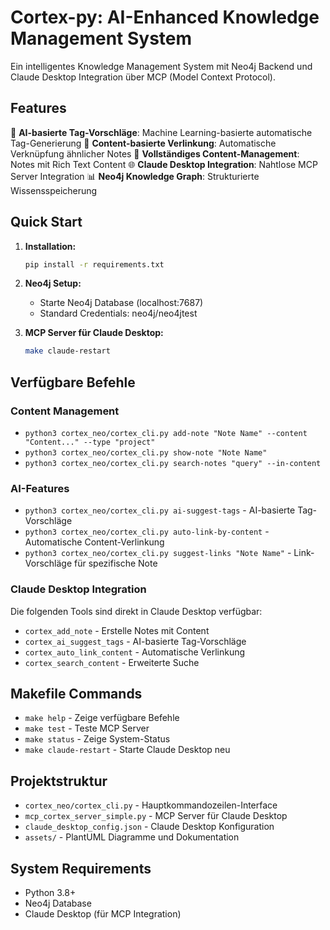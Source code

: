 # Cortex-py: AI-Enhanced Knowledge Management System

Ein intelligentes Knowledge Management System mit Neo4j Backend und Claude Desktop Integration über MCP (Model Context Protocol).

## Features

🧠 **AI-basierte Tag-Vorschläge**: Machine Learning-basierte automatische Tag-Generierung
🔗 **Content-basierte Verlinkung**: Automatische Verknüpfung ähnlicher Notes
📝 **Vollständiges Content-Management**: Notes mit Rich Text Content
🌐 **Claude Desktop Integration**: Nahtlose MCP Server Integration
📊 **Neo4j Knowledge Graph**: Strukturierte Wissensspeicherung

## Quick Start

1. **Installation:**
   ```bash
   pip install -r requirements.txt
   ```

2. **Neo4j Setup:**
   - Starte Neo4j Database (localhost:7687)
   - Standard Credentials: neo4j/neo4jtest

3. **MCP Server für Claude Desktop:**
   ```bash
   make claude-restart
   ```

## Verfügbare Befehle

### Content Management
- `python3 cortex_neo/cortex_cli.py add-note "Note Name" --content "Content..." --type "project"`
- `python3 cortex_neo/cortex_cli.py show-note "Note Name"`
- `python3 cortex_neo/cortex_cli.py search-notes "query" --in-content`

### AI-Features
- `python3 cortex_neo/cortex_cli.py ai-suggest-tags` - AI-basierte Tag-Vorschläge
- `python3 cortex_neo/cortex_cli.py auto-link-by-content` - Automatische Content-Verlinkung
- `python3 cortex_neo/cortex_cli.py suggest-links "Note Name"` - Link-Vorschläge für spezifische Note

### Claude Desktop Integration
Die folgenden Tools sind direkt in Claude Desktop verfügbar:
- `cortex_add_note` - Erstelle Notes mit Content
- `cortex_ai_suggest_tags` - AI-basierte Tag-Vorschläge
- `cortex_auto_link_content` - Automatische Verlinkung
- `cortex_search_content` - Erweiterte Suche

## Makefile Commands

- `make help` - Zeige verfügbare Befehle
- `make test` - Teste MCP Server
- `make status` - Zeige System-Status
- `make claude-restart` - Starte Claude Desktop neu

## Projektstruktur

- `cortex_neo/cortex_cli.py` - Hauptkommandozeilen-Interface
- `mcp_cortex_server_simple.py` - MCP Server für Claude Desktop
- `claude_desktop_config.json` - Claude Desktop Konfiguration
- `assets/` - PlantUML Diagramme und Dokumentation

## System Requirements

- Python 3.8+
- Neo4j Database
- Claude Desktop (für MCP Integration)
